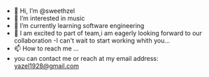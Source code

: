 - 👋 Hi, I’m @sweethzel
- 👀 I’m interested in music
- 🌱 I’m currently learning software engineering
- 💞️ I am excited to part of team,i am eagerly looking forward to our collaboration
-I can't wait to start working whith you...
- 📫 How to reach me ...
- you can contact me or reach  at my email address:
yazel1928@gmail.com

<!---
sweethzel/sweethzel is a ✨ special ✨ repository because its `README.md` (this file) appears on your GitHub profile.
You can click the Preview link to take a look at your changes.
--->
